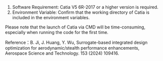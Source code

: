 1.	Software Requirement:
Catia V5 6R-2017 or a higher version is required.
2.	Environment Variable:
Confirm that the working directory of Catia is included in the environment variables.

Please note that the launch of Catia via CMD will be time-consuming, especially when running the code for the first time.

Reference：B. Ji, J. Huang, Y. Wu, Surrogate-based integrated design optimization for aerodynamic/stealth performance enhancements, Aerospace Science and Technology. 153 (2024) 109416.
